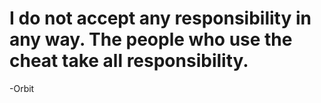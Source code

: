# I do not accept any responsibility in any way. The people who use the cheat take all responsibility.
-Orbit
